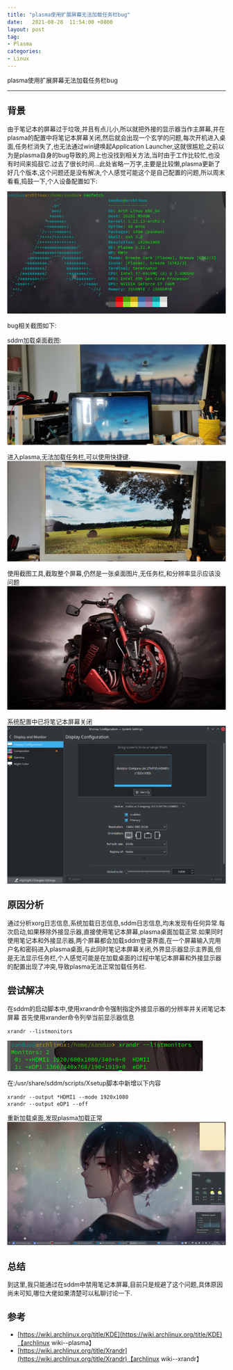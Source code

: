 ```yaml
---
title: "plasma使用扩展屏幕无法加载任务栏bug"
date:   2021-08-28  11:54:00 +0800
layout: post
tag:
- Plasma
categories:
- Linux
---
```


plasma使用扩展屏幕无法加载任务栏bug

------
## 背景
由于笔记本的屏幕过于垃圾,并且有点儿小,所以就把外接的显示器当作主屏幕,并在plasma的配置中将笔记本屏幕关闭,然后就会出现一个玄学的问题,每次开机进入桌面,任务栏消失了,也无法通过win键唤起Application Launcher,这就很尴尬,之前以为是plasma自身的bug导致的,网上也没找到相关方法,当时由于工作比较忙,也没有时间来捣鼓它.过去了很长时间...此处省略一万字,主要是比较懒,plasma更新了好几个版本,这个问题还是没有解决,个人感觉可能这个是自己配置的问题,所以周末看看,捣鼓一下,个人设备配置如下:

![20210828-01.png](/img/20210828-01.png)

bug相关截图如下:

sddm加载桌面截图:
![20210828-07.jpg](/img/20210828-07.jpg)

进入plasma,无法加载任务栏,可以使用快捷键.
![20210828-02.jpg](/img/20210828-02.jpg)

使用截图工具,截取整个屏幕,仍然是一张桌面图片,无任务栏,和分辨率显示应该没问题
![20210828-06.png](/img/20210828-06.png)

系统配置中已将笔记本屏幕关闭
![20210828-04.png](/img/20210828-04.png)

## 原因分析
通过分析xorg日志信息,系统加载日志信息,sddm日志信息,均未发现有任何异常.每次启动,如果移除外接显示器,直接使用笔记本屏幕,plasma桌面加载正常.如果同时使用笔记本和外接显示器,两个屏幕都会加载sddm登录界面,在一个屏幕输入完用户名和密码进入plasma桌面,与此同时笔记本屏幕关闭,外界显示器显示主界面,但是无法显示任务栏,个人感觉可能是在加载桌面的过程中笔记本屏幕和外接显示器的配置出现了冲突,导致plasma无法正常加载任务栏.

## 尝试解决
在sddm的启动脚本中,使用xrandr命令强制指定外接显示器的分辨率并关闭笔记本屏幕
首先使用xrander命令列举当前显示器信息
```
xrandr --listmonitors
```
![20210828-03.png](/img/20210828-03.png)

在:/usr/share/sddm/scripts/Xsetup脚本中新增以下内容
```
xrandr --output *HDMI1 --mode 1920x1080
xrandr --output eDP1 --off
```
重新加载桌面,发现plasma加载正常
![20210828-05.png](/img/20210828-05.png)

## 总结
到这里,我只能通过在sddm中禁用笔记本屏幕,目前只是规避了这个问题,具体原因尚未可知,哪位大佬如果清楚可以私聊讨论一下.

## 参考
- [https://wiki.archlinux.org/title/KDE](https://wiki.archlinux.org/title/KDE)【archlinux wiki--plasma】
- [https://wiki.archlinux.org/title/Xrandr](https://wiki.archlinux.org/title/Xrandr)【archlinux wiki--xrandr】
